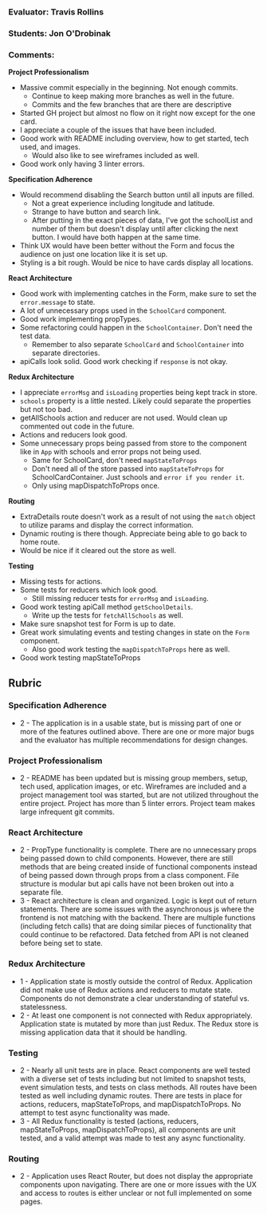 ### Evaluator: Travis Rollins
### Students: Jon O'Drobinak
### Comments:

**Project Professionalism**
* Massive commit especially in the beginning.  Not enough commits.
  * Continue to keep making more branches as well in the future.
  * Commits and the few branches that are there are descriptive
* Started GH project but almost no flow on it right now except for the one card.
* I appreciate a couple of the issues that have been included.
* Good work with README including overview, how to get started, tech used, and images.
  * Would also like to see wireframes included as well.
* Good work only having 3 linter errors.

**Specification Adherence**
* Would recommend disabling the Search button until all inputs are filled.
  * Not a great experience including longitude and latitude.
  * Strange to have button and search link.
  * After putting in the exact pieces of data, I've got the schoolList and number of them but doesn't display until after clicking the next button.  I would have both happen at the same time.
* Think UX would have been better without the Form and focus the audience on just one location like it is set up.
* Styling is a bit rough.  Would be nice to have cards display all locations.

**React Architecture**
* Good work with implementing catches in the Form, make sure to set the `error.message` to state.
* A lot of unnecessary props used in the `SchoolCard` component.
* Good work implementing propTypes.
* Some refactoring could happen in the `SchoolContainer`.  Don't need the test data.
  * Remember to also separate `SchoolCard` and `SchoolContainer` into separate directories.
* apiCalls look solid.  Good work checking if `response` is not okay.

**Redux Architecture**
* I appreciate `errorMsg` and `isLoading` properties being kept track in store.
* `schools` property is a little nested.  Likely could separate the properties but not too bad.
* getAllSchools action and reducer are not used.  Would clean up commented out code in the future.
* Actions and reducers look good.
* Some unnecessary props being passed from store to the component like in `App` with schools and error props not being used.
  * Same for SchoolCard, don't need `mapStateToProps`
  * Don't need all of the store passed into `mapStateToProps` for SchoolCardContainer.  Just schools and `error if you render it`.
  * Only using mapDispatchToProps once.

**Routing**
* ExtraDetails route doesn't work as a result of not using the `match` object to utilize params and display the correct information.
* Dynamic routing is there though.  Appreciate being able to go back to home route.
* Would be nice if it cleared out the store as well.

**Testing**
* Missing tests for actions.
* Some tests for reducers which look good.
  * Still missing reducer tests for `errorMsg` and `isLoading`.
* Good work testing apiCall method `getSchoolDetails`.
  * Write up the tests for `fetchAllSchools` as well.
* Make sure snapshot test for Form is up to date.
* Great work simulating events and testing changes in state on the `Form` component.
  * Also good work testing the `mapDispatchToProps` here as well.
* Good work testing mapStateToProps

## Rubric 

### Specification Adherence

* 2 - The application is in a usable state, but is missing part of one or more of the features outlined above. There are one or more major bugs and the evaluator has multiple recommendations for design changes.

### Project Professionalism

* 2 -  README has been updated but is missing group members, setup, tech used, application images, or etc.  Wireframes are included and a project management tool was started, but are not utilized throughout the entire project. Project has more than 5 linter errors. Project team makes large infrequent git commits. 

### React Architecture

* 2 - PropType functionality is complete.  There are no unnecessary props being passed down to child components.  However, there are still methods that are being created inside of functional components instead of being passed down through props from a class component.  File structure is modular but api calls have not been broken out into a separate file.  
* 3 - React architecture is clean and organized.  Logic is kept out of return statements.  There are some issues with the asynchronous js where the frontend is not matching with the backend.  There are multiple functions (including fetch calls) that are doing similar pieces of functionality that could continue to be refactored. Data fetched from API is not cleaned before being set to state.

### Redux Architecture

* 1 - Application state is mostly outside the control of Redux. Application did not make use of Redux actions and reducers to mutate state. Components do not demonstrate a clear understanding of stateful vs. statelessness.
* 2 - At least one component is not connected with Redux appropriately. Application state is mutated by more than just Redux. The Redux store is missing application data that it should be handling.

### Testing

* 2 - Nearly all unit tests are in place. React components are well tested with a diverse set of tests including but not limited to snapshot tests, event simulation tests, and tests on class methods.  All routes have been tested as well including dynamic routes.  There are tests in place for actions, reducers, mapStateToProps, and mapDispatchToProps.  No attempt to test async functionality was made.
* 3 - All Redux functionality is tested (actions, reducers, mapStateToProps, mapDispatchToProps), all components are unit tested, and a valid attempt was made to test any async functionality.

### Routing

* 2 - Application uses React Router, but does not display the appropriate components upon navigating.  There are one or more issues with the UX and access to routes is either unclear or not full implemented on some pages.